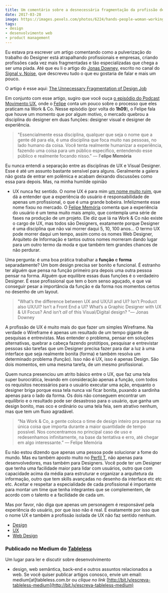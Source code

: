 ```yaml
---
title: Um comentário sobre a desnecessária fragmentação da profissão designer
date: 2017-03-28
image: https://images.pexels.com/photos/6224/hands-people-woman-working.jpg
tags:
- design
- desenvolvimento web
- product management
---
```


Eu estava pra escrever um artigo comentando como a pulverização do trabalho do
Designer está atrapalhando profissionais e empresas, criando profissões cada vez
mais fragmentadas e tão especializadas que chega a ser uma piada. Até que eu li
o artigo do [Jonas Downey](https://medium.com/@jonasdowney), escrito no canal do
[Signal v. Noise](https://m.signalvnoise.com/), que descreveu tudo o que eu
gostaria de falar e mais um pouco.

O artigo é esse aqui: [The Unnecessary Fragmentation of Design
Job](https://m.signalvnoise.com/the-unnecessary-fragmentation-of-design-jobs-d5b9c8621082)

Em conjunto com esse artigo, sugiro que você ouça [o episódio do Podcast
Movimento UX](http://movimentoux.com/work/felipememoria/), onde o
[Felipe](https://medium.com/@memo) conta um pouco sobre o processo que eles
praticam na Work & Co. Nesse episódio (por volta do **1h09**), o Felipe fala que
houve um momento que por algum motivo, o mercado quebrou a disciplina do
designer em duas funções: designer visual e designer de experiência.

> "Essencialmente essa disciplina, qualquer que seja o nome que a gente dê para
> ela, é uma disciplina que foca muito nas pessoas, no lado humano da coisa. Você
tenta realmente humanizar a experiência, fazendo uma coisa para um público
especifico, entendendo esse público e realmente focando nisso." — F**elipe
Memória**

Eu nunca entendi a separação entre as disciplinas de UX e Visual Designer. Esse
é até um assunto bastante sensível para alguns. Geralmente a galera não gosta de
entrar em polêmica e acabam deixando discussões como essa para depois. Mas, na
minha humilde opinião
- UX nunca fez sentido. O nome UX é para mim [um nome muito
ruim](https://medium.com/tableless/o-nome-ux-estÃ¡-errado-8d5095a6755b), que dá
a entender que a experiência do usuário é responsabilidade de apenas um
profissional, o que é uma grande bobeira. Infelizmente esse nome fixou no
mercado. O [Felipe Memória](https://medium.com/u/bec57f323414) comenta que a
experiência do usuário é um tema muito mais amplo, que contempla uma série de
fases na produção de um projeto. Ele diz que lá na Work & Co não existe o cargo
de UX, mas todos são Designers, exatamente porque Designer é uma disciplina que
não vai morrer daqui 5, 10, 100 anos… O termo UX pode morrer daqui um tempo,
assim como os nomes Web Designer, Arquiteto de Informação e tantos outros nomes
morreram dando lugar para um outro termo da moda e que também tem grandes
chances de não perdurar.

Uma pergunta: é uma boa prática trabalhar a **função** e **forma**
separadamente? Um bom design precisa ser bonito e funcional. É estranho ter
alguém que pensa na função primeiro pra depois uma outra pessoa pensar na forma.
Alguém que equilibre essas duas funções é o verdadeiro Designer. É esse
profissional que tem o bom senso aguçado, e que vai conseguir pesar a
importância da função e da forma nos momentos certos no desenho de um layout.

> "What’s the difference between UX and UX/UI and UI? Isn’t Product also UX/UI?
> Isn’t a Front End a UI? What’s a Graphic Designer with UX & UI Focus? And isn’t
*all* of this Visual/Digital design? "— Jonas Downey

A profissão de UX é muito mais do que fazer um simples Wireframe. Na verdade o
Wireframe é apenas um resultado de um tempo gigante de pesquisas e entrevistas.
Mas entender o problema, pensar em soluções alternativas, quebrar a cabeça
fazendo protótipos, pesquisar e entrevistar pessoas são tarefas que um Designer
precisa fazer para dar a luz à uma interface que seja realmente bonita (forma) e
também resolva um determinado problema (função). Isso não é UX, isso é apenas
Design. São dois momentos, em uma mesma tarefa, de um mesmo profissional.

Quem nunca presenciou um atrito básico entre o UX, que faz uma tela super
burocrática, levando em consideração apenas a função, com todos os requisitos
necessários para o usuário executar uma ação, enquanto o designer briga porque
essa tela nunca vai ficar bonita, puxando a sardinha apenas para o lado da
forma. Os dois não conseguem encontrar um equilíbrio e o resultado pode ser
desastroso para o usuário, que ganha um design bonito, mas oco e ordinário ou
uma tela feia, sem atrativo nenhum, mas que tem um fluxo agradável.

> “Na Work & Co, a gente coloca o time de design inteiro pra pensar na única coisa
> que importa durante a maior quantidade de tempo possível. Nos concentramos no
principal caso de uso e redesenhamos infinitamente, na base da tentativa e erro,
até chegar em algo interessante.” — Felipe Memória

Eu não estou dizendo que apenas uma pessoa pode solucionar a fome do mundo. Mas
eu também aposto muito no [Perfil
T](https://medium.com/@diegoeis/desenvolvedor-full-stack-t-shaped-valve-7bcf67f2e011),
não apenas para desenvolvedores, mas também para Designers. Você pode ter um
Designer que tenha uma facilidade maior para lidar com usuários, outro que com
capacidade acima da média para estruturar e organizar a arquitetura da
informação, outro que tem skills avançadas no desenho da interface etc etc etc.
Aceitar e respeitar a especialidade de cada profissional é importante para
montar um time que tenha integrantes que se complementem, de acordo com o
talento e a facilidade de cada um.

Mas por favor, não diga que apenas um personagem é responsável pela experiência
do usuário, por que isso não é real. É exatamente por isso que o nome UX e
também a profissão isolada de UX não faz sentido nenhum.

* [Design](https://medium.com/tag/design?source=post)
* [UX](https://medium.com/tag/ux?source=post)
* [Web Design](https://medium.com/tag/web-design?source=post)

### Publicado no Medium do [Tableless](https://medium.com/tableless?source=footer_card)

Um lugar para ler e discutir sobre desenvolvimento
- design, web semântica,
back-end e outros assuntos relacionados a web. Se você quiser publicar artigos
conosco, envie um email: medium[at]tableless.com.br ou *clique no link*
[http://bit.ly/escreva-tableless-medium](http://bit.ly/escreva-tableless-medium)
